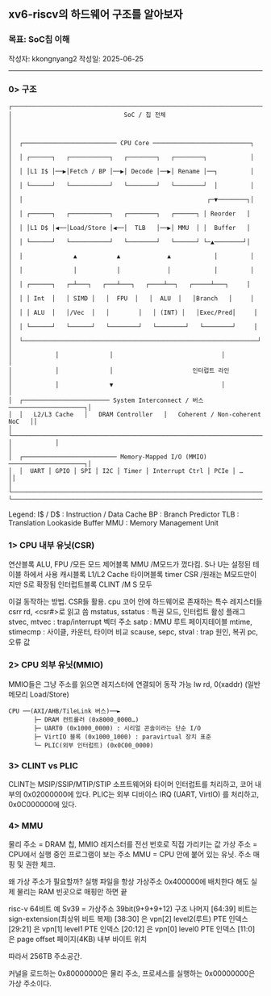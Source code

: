 ## xv6-riscv의 하드웨어 구조를 알아보자

### 목표: SoC칩 이해
작성자: kkongnyang2 작성일: 2025-06-25

---
### 0> 구조
```
┌────────────────────────────────────────────────────────────────────────────┐
│                               SoC / 칩 전체                                │
│                                                                            │
│  ┌────────────────────────── CPU Core ───────────────────────────┐         │
│  │ ┌──────┐   ┌───────────┐   ┌────────┐   ┌────────┐            │         │
│  │ │L1 I$ │──▶│Fetch / BP │──▶│ Decode │──▶│ Rename │──┐         │         │
│  │ └──────┘   └───────────┘   └────────┘   └────────┘  │         │         │
│  │                                                   ┌─▼────────┐│         │
│  │ ┌──────┐   ┌───────────┐   ┌────────┐   ┌──────┐ │ Reorder   │         │
│  │ │L1 D$ │◀──│Load/Store │◀──│  TLB   │──▶│ MMU  │ │  Buffer   │         │
│  │ └──────┘   └───────────┘   └────────┘   └──────┘ └─▲────────┘│         │
│  │              ▲           ▲             ▲            │         │         │
│  │              │           │             │            │         │         │
│  │ ┌──────┐   ┌─┴───┐   ┌───┴───┐   ┌────┴──┐   ┌─────┴───┐     │         │
│  │ │ Int  │   │ SIMD │   │  FPU  │   │  ALU  │   │Branch   │     │         │
│  │ │ ALU  │   │/Vec  │   │        │   │ (INT) │   │Exec/Pred│     │         │
│  │ └──────┘   └──────┘   └────────┘   └────────┘   └────────┘     │         │
│  └─────────────────────────────────────────────────────────────────┘         │
│            │              │                              │                  │
│            │              │                      인터럽트 라인              │
│            │              ▼                              │                  │
│  ┌──────────────────────── System Interconnect / 버스 ─────────────────────┐│
│  │   L2/L3 Cache   │   DRAM Controller   │   Coherent / Non-coherent NoC   ││
│  └──────────────────────────────────────────────────────────────────────────┘│
│            │                                                                │
│  ┌────────────────────────── Memory-Mapped I/O (MMIO) ─────────────────────┐│
│  │  UART │ GPIO │ SPI │ I2C │ Timer │ Interrupt Ctrl │ PCIe │ …            ││
│  └──────────────────────────────────────────────────────────────────────────┘│
└──────────────────────────────────────────────────────────────────────────────┘
```
Legend:
  I$ / D$ : Instruction / Data Cache
  BP      : Branch Predictor
  TLB     : Translation Lookaside Buffer
  MMU     : Memory Management Unit


### 1> CPU 내부 유닛(CSR)

연산블록 ALU, FPU /모든 모드
제어블록 MMU /M모드가 껐다킴. S나 U는 설정된 테이블 하에서 사용
캐시블록 L1/L2 Cache 
타이머블록 timer CSR /원래는 M모드만이지만 S로 확장됨
인터럽트블록 CLINT /M S 모두

이걸 동작하는 방법. CSR들 활용. cpu 코어 안에 하드웨어로 존재하는 특수 레지스터들
csrr rd, <csr#>로 읽고 씀
mstatus, sstatus : 특권 모드, 인터럽트 활성 플래그
stvec, mtvec : trap/interrupt 벡터 주소
satp : MMU 루트 페이지테이블
mtime, stimecmp : 사이클, 카운터, 타이머 비교
scause, sepc, stval : trap 원인, 복귀 pc, 오류 값


### 2> CPU 외부 유닛(MMIO)

MMIO들은 그냥 주소를 읽으면 레지스터에 연결되어 동작 가능
lw rd, 0(xaddr) (일반 메모리 Load/Store)
```
CPU ──(AXI/AHB/TileLink 버스)──►
       ├─ DRAM 컨트롤러 (0x8000_0000…)
       ├─ UART0 (0x1000_0000) : 시리얼 콘솔이라는 단순 I/O
       ├─ VirtIO 블록 (0x1000_1000) : paravirtual 장치 표준
       └─ PLIC(외부 인터럽트) (0x0C00_0000)
```


### 3> CLINT vs PLIC

CLINT는 MSIP/SSIP/MTIP/STIP 소프트웨어와 타이머 인터럽트를 처리하고, 코어 내부의 0x02000000에 있다.
PLIC는 외부 디바이스 IRQ (UART, VirtIO) 를 처리하고, 0x0C000000에 있다.



### 4> MMU

물리 주소 = DRAM 칩, MMIO 레지스터를 전선 번호로 직접 가리키는 값
가상 주소 = CPU에서 실행 중인 프로그램이 보는 주소
MMU = CPU 안에 붙어 있는 유닛. 주소 매핑 및 권한 체크.

왜 가상 주소가 필요할까?
실행 파일을 항상 가상주소 0x400000에 배치한다 해도 실제 물리는 RAM 빈곳으로 매핑만 하면 끝

risc-v 64비트 예
Sv39 = 가상주소 39bit(9+9+9+12) 구조
나머지 [64:39] 비트는 sign-extension(최상위 비트 복제)
[38:30] 은 vpn[2] level2(루트) PTE 인덱스
[29:21] 은 vpn[1] level1 PTE 인덱스
[20:12] 은 vpn[0] level0 PTE 인덱스
[11:0] 은 page offset 페이지(4KB) 내부 바이트 위치

따라서 256TB 주소공간.


커널을 로드하는 0x80000000은 물리 주소, 프로세스를 실행하는 0x00000000은 가상 주소이다.
